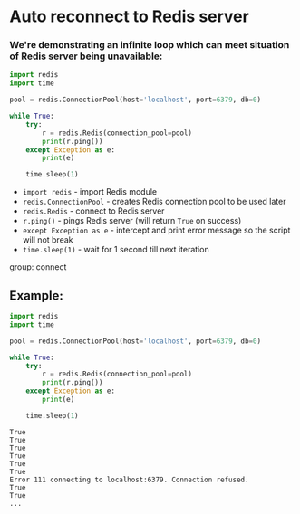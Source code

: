 # Auto reconnect to Redis server

### We're demonstrating an infinite loop which can meet situation of Redis server being unavailable:

```python
import redis
import time

pool = redis.ConnectionPool(host='localhost', port=6379, db=0)

while True:
    try:
        r = redis.Redis(connection_pool=pool)
        print(r.ping())
    except Exception as e:
        print(e)

    time.sleep(1)
```

- `import redis` - import Redis module
- `redis.ConnectionPool` - creates Redis connection pool to be used later
- `redis.Redis` - connect to Redis server
- `r.ping()` - pings Redis server (will return `True` on success)
- `except Exception as e` - intercept and print error message so the script will not break 
- `time.sleep(1)` - wait for 1 second till next iteration

group: connect

## Example: 
```python
import redis
import time

pool = redis.ConnectionPool(host='localhost', port=6379, db=0)

while True:
    try:
        r = redis.Redis(connection_pool=pool)
        print(r.ping())
    except Exception as e:
        print(e)

    time.sleep(1)
```
```
True
True
True
True
True
True
Error 111 connecting to localhost:6379. Connection refused.
True
True
...
```

